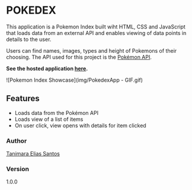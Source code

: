 # POKEDEX

This application is a Pokemon Index built wiht HTML, CSS and JavaScript that loads data from an external API and enables viewing of data points in details to the user.

Users can find names, images, types and height of Pokemons of their choosing. The API used for this project is the [Pokémon API](https://pokeapi.co/).

**See the hosted application [here](https://anthropovixen.github.io/pokedexproject/).**

![Pokemon Index Showcase](img/PokedexApp - GIF.gif)

## Features

- Loads data from the Pokémon API
- Loads view of a list of items
- On user click, view opens with details for item clicked

### Author

[Tanimara Elias Santos](https://github.com/anthropovixen)

### Version

1.0.0
